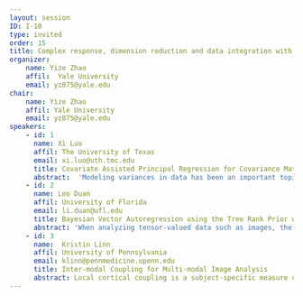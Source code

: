 ```yaml
---
layout: session
ID: I-10
type: invited
order: 15
title: Complex response, dimension reduction and data integration with application on neuroimaging
organizer:
    name: Yize Zhao
    affil:  Yale University 
    email: yz875@yale.edu
chair:
    name: Yize Zhao
    affil: Yale University
    email: yz875@yale.edu
speakers:
    - id: 1
      name: Xi Luo
      affil: The University of Texas
      email: xi.luo@uth.tmc.edu
      title: Covariate Assisted Principal Regression for Covariance Matrix Outcomes with an Application to fMRI
      abstract:  'Modeling variances in data has been an important topic in many fields, including in financial and neuroimaging analysis. We consider the problem of regressing covariance matrices on vector covariates, collected from each observational unit. The main aim of this paper is to uncover the variation in the covariance matrices across units that are explained by the covariates. This paper introduces Covariate Assisted Principal (CAP) regression, an optimization-based method for identifying the components predicted by (generalized) linear models of the covariates. We develop computationally efficient algorithms to jointly search the linear projections of the covariance matrices as well as the regression coefficients, and we establish the asymptotic properties. Using extensive simulation studies, our method shows higher accuracy and robustness in coefficient estimation than competing methods. Applied to a resting-state functional magnetic resonance imaging study, our approach identifies the human brain network changes associated with age and sex.'
    - id: 2
      name: Leo Duan
      affil: University of Florida
      email: li.duan@ufl.edu
      title: Bayesian Vector Autoregression using the Tree Rank Prior with an Application to fMRI Data Analysis
      abstract: 'When analyzing tensor-valued data such as images, the multi-scale factor models are particularly appealing, due to the adaptiveness to local geometry and intuitive interpretation. However, the reliance on the binary tree creates high complexity in the parameter space, making it difficult for model estimation and uncertainty quantification. In this talk, I will introduce a new generative distribution based on a simple matrix manipulation. I will show the sample matrix from this distribution automatically obeys a recursive partitioning structure, making it an appealing prior that simplifies the task of multi-scale analysis. The posterior enjoys nice properties such as linear independence and efficient computation via Hamiltonian Monte Carlo. I will demonstrate its immense potential in a multi-scale factor analysis on human brain connectivity.'
    - id: 3
      name:  Kristin Linn
      affil: University of Pennsylvania
      email: klinn@pennmedicine.upenn.edu
      title: Inter-modal Coupling for Multi-modal Image Analysis
      abstract: Local cortical coupling is a subject-specific measure of the spatially varying relationship between cortical thickness and sulcal depth. Although it is a promising first step towards understanding local covariance patterns between two image-derived measurements, a more general coupling framework that can accommodate multiple volumetric imaging modalities is warranted. We first introduce Inter-Modal Coupling (IMCo), an analogue of local coupling in volumetric space that can be used to produce subject-level, spatially varying feature maps derived from two volumetric imaging modalities. We then leverage IMCo to address partial volume effects when studying localized relationships between gray matter density and cerebral blood flow (CBF) among participants in the Philadelphia Neurodevelopmental Cohort. We also develop a generalized estimating equation approach to study spatial variation in multi-modal image relationships at the population level.
---
```

